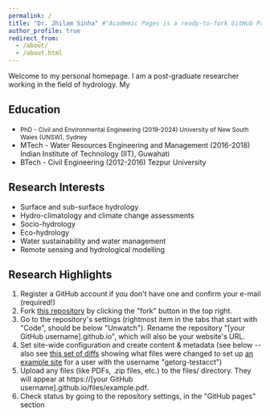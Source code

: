 ```yaml
---
permalink: /
title: "Dr. Jhilam Sinha" #"Academic Pages is a ready-to-fork GitHub Pages template for academic personal websites"
author_profile: true
redirect_from: 
  - /about/
  - /about.html
---
```

Welcome to my personal homepage. I am a post-graduate researcher working in the field of hydrology. My  

Education
------
* <span style="font-size:12px"> PhD - Civil and Environmental Engineering (2019-2024) University of New South Wales (UNSW), Sydney
* MTech - Water Resources Engineering and Management (2016-2018) Indian Institute of Technology (IIT), Guwahati
* BTech - Civil Engineering (2012-2016) Tezpur University

Research Interests
------
* Surface and sub-surface hydrology
* Hydro-climatology and climate change assessments 
* Socio-hydrology
* Eco-hydrology
* Water sustainability and water management  
* Remote sensing and hydrological modelling 

Research Highlights 
------
1. Register a GitHub account if you don't have one and confirm your e-mail (required!)
1. Fork [this repository](https://github.com/academicpages/academicpages.github.io) by clicking the "fork" button in the top right. 
1. Go to the repository's settings (rightmost item in the tabs that start with "Code", should be below "Unwatch"). Rename the repository "[your GitHub username].github.io", which will also be your website's URL.
1. Set site-wide configuration and create content & metadata (see below -- also see [this set of diffs](http://archive.is/3TPas) showing what files were changed to set up [an example site](https://getorg-testacct.github.io) for a user with the username "getorg-testacct")
1. Upload any files (like PDFs, .zip files, etc.) to the files/ directory. They will appear at https://[your GitHub username].github.io/files/example.pdf.  
1. Check status by going to the repository settings, in the "GitHub pages" section

